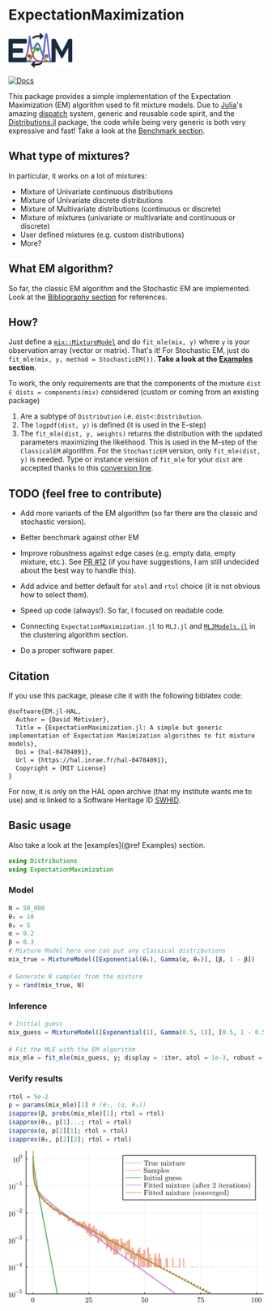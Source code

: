 # ExpectationMaximization

[<img src="https://raw.githubusercontent.com/dmetivie/ExpectationMaximization.jl/master/docs/src/assets/logo.svg" width="25%" alt = "ExpectationMaximization.jl"/>
](https://raw.githubusercontent.com/dmetivie/ExpectationMaximization.jl/master/docs/src/assets/logo.svg)

[![Docs](https://img.shields.io/badge/docs-dev-blue.svg)](https://dmetivie.github.io/ExpectationMaximization.jl/dev)

This package provides a simple implementation of the Expectation Maximization (EM) algorithm used to fit mixture models.
Due to [Julia](https://julialang.org/)'s amazing [dispatch](https://www.youtube.com/watch?v=kc9HwsxE1OY) system, generic and reusable code spirit, and the [Distributions.jl](https://juliastats.org/Distributions.jl/stable/) package, the code while being very generic is both very expressive and fast! Take a look at the [Benchmark section](https://dmetivie.github.io/ExpectationMaximization.jl/dev/benchmarks/).

## What type of mixtures?

In particular, it works on a lot of mixtures:

- Mixture of Univariate continuous distributions
- Mixture of Univariate discrete distributions
- Mixture of Multivariate distributions (continuous or discrete)
- Mixture of mixtures (univariate or multivariate and continuous or discrete)
- User defined mixtures (e.g. custom distributions)
- More?

## What EM algorithm?

So far, the classic EM algorithm and the Stochastic EM are implemented. Look at the [Bibliography section](https://dmetivie.github.io/ExpectationMaximization.jl/dev/biblio) for references.

## How?

Just define a [`mix::MixtureModel`](https://juliastats.org/Distributions.jl/stable/mixture/) and do `fit_mle(mix, y)` where `y` is your observation array (vector or matrix). That's it! For Stochastic EM, just do `fit_mle(mix, y, method = StochasticEM())`.
**Take a look at the [Examples](https://dmetivie.github.io/ExpectationMaximization.jl/dev/examples/#Examples) section**.

To work, the only requirements are that the components of the mixture `dist ∈ dists = components(mix)` considered (custom or coming from an existing package)

1. Are a subtype of `Distribution` i.e. `dist<:Distribution`.
2. The `logpdf(dist, y)` is defined (it is used in the E-step)
3. The `fit_mle(dist, y, weights)` returns the distribution with the updated parameters maximizing the likelihood. This is used in the M-step of the `ClassicalEM` algorithm. For the `StochasticEM` version, only `fit_mle(dist, y)` is needed. Type or instance version of `fit_mle` for your `dist` are accepted thanks to this [conversion line](https://github.com/dmetivie/ExpectationMaximization.jl/blob/60e833236a122cb5ef58150b1a445e2941ace5d1/src/that_should_be_in_Distributions.jl#L16).

## TODO (feel free to contribute)

- Add more variants of the EM algorithm (so far there are the classic and stochastic version).

- Better benchmark against other EM 

- Improve robustness against edge cases (e.g. empty data, empty mixture, etc.). See [PR #12](https://github.com/dmetivie/ExpectationMaximization.jl/pull/12) (if you have suggestions, I am still undecided about the best way to handle this).

- Add advice and better default for `atol` and `rtol` choice (it is not obvious how to select them).

- Speed up code (always!). So far, I focused on readable code.

- Connecting `ExpectationMaximization.jl` to `MLJ.jl` and [`MLJModels.jl`](https://juliaai.github.io/MLJModelInterface.jl/stable/) in the clustering algorithm section.


- Do a proper software paper.

## Citation

If you use this package, please cite it with the following biblatex code:

```
@software{EM.jl-HAL,
  Author = {David Métivier},
  Title = {ExpectationMaximization.jl: A simple but generic implementation of Expectation Maximization algorithms to fit mixture models},
  Doi = {hal-04784091},
  Url = {https://hal.inrae.fr/hal-04784091},
  Copyright = {MIT License}
}
```

For now, it is only on the HAL open archive (that my institute wants me to use) and is linked to a Software Heritage ID [SWHID](https://archive.softwareheritage.org/browse/origin/?origin_url=https://hal.archives-ouvertes.fr/hal-04784091).

## Basic usage

Also take a look at the [examples](@ref Examples) section.

```julia
using Distributions
using ExpectationMaximization
```

### Model

```julia
N = 50_000
θ₁ = 10
θ₂ = 5
α = 0.2
β = 0.3
# Mixture Model here one can put any classical distributions
mix_true = MixtureModel([Exponential(θ₁), Gamma(α, θ₂)], [β, 1 - β]) 

# Generate N samples from the mixture
y = rand(mix_true, N) 
```

### Inference

```julia
# Initial guess
mix_guess = MixtureModel([Exponential(1), Gamma(0.5, 1)], [0.5, 1 - 0.5])

# Fit the MLE with the EM algorithm
mix_mle = fit_mle(mix_guess, y; display = :iter, atol = 1e-3, robust = false, infos = false)
```

### Verify results

```julia
rtol = 5e-2
p = params(mix_mle)[1] # (θ₁, (α, θ₂))
isapprox(β, probs(mix_mle)[1]; rtol = rtol)
isapprox(θ₁, p[1]...; rtol = rtol)
isapprox(α, p[2][1]; rtol = rtol)
isapprox(θ₂, p[2][2]; rtol = rtol)
```

![EM_mixture_example.svg](img/EM_mixture_example.svg)

<!-- https://img.shields.io/badge/dynamic/json?url=http%3A%2F%2Fjuliapkgstats.com%2Fapi%2Fv1%2Ftotal_downloads%2Fexpectationmaximization&query=total_requests&label=Downloads -->